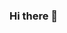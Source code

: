 ### Hi there 👋

<!--
**kossycodes/kossycodes** is a ✨ _special_ ✨ repository because its `README.md` (this file) appears on your GitHub profile.

Here are some ideas to get you started:
**I'm Kosisochukwu**

- 🔭 I’m currently working on ...kit
- 🌱 I’m currently learning ...
- 👯 I’m looking to collaborate on ...
- 🤔 I’m looking for help with ...
- 💬 Ask me about ...
- 📫 How to reach me: ...
- 😄 Pronouns: ...
- ⚡ Fun fact: ...
-->
